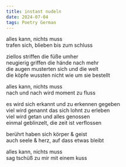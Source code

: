 ```yaml
---
title: instant nudeln
date: 2024-07-04
tags: Poetry German
---
```


alles kann, nichts muss <br>
trafen sich, blieben bis zum schluss <br>

ziellos striffen die füße umher <br>
neugierig griffen die hände nach mehr <br>
die augen musterten sich und die welt <br>
die köpfe wussten nicht wie um sie bestellt <br>

alles kann, nichts muss <br>
nach und nach wird moment zu fluss <br>

es wird sich erkannt und zu erkennen gegeben <br>
viel wird genannt das sich lohnt zu erleben <br>
viel wird getan und alles genossen <br>
einmal geblinzelt, die zeit ist verflossen <br>

berührt haben sich körper & geist <br>
auch seele & herz, auf dass etwas bleibt <br>

alles kann, nichts muss <br>
sag tschüß zu mir mit einem kuss <br>
